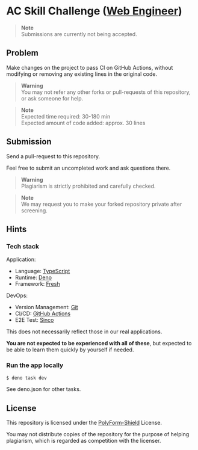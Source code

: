 # AC Skill Challenge ([Web Engineer](https://activeconnector.notion.site/Active-Connector-Web-Engineer-002bfe6bbd764d5e9790b51651497952))

> **Note**\
> Submissions are currently not being accepted.

## Problem

Make changes on the project to pass CI on GitHub Actions, without modifying or
removing any existing lines in the original code.

> **Warning**\
> You may not refer any other forks or pull-requests of this repository, or ask
> someone for help.

> **Note**\
> Expected time required: 30-180 min\
> Expected amount of code added: approx. 30 lines

## Submission

Send a pull-request to this repository.

Feel free to submit an uncompleted work and ask questions there.

> **Warning**\
> Plagiarism is strictly prohibited and carefully checked.

> **Note**\
> We may request you to make your forked repository private after screening.

## Hints

### Tech stack

Application:

- Language: [TypeScript](https://www.typescriptlang.org/)
- Runtime: [Deno](https://deno.land/)
- Framework: [Fresh](https://fresh.deno.dev/)

DevOps:

- Version Management: [Git](https://git-scm.com/)
- CI/CD: [GitHub Actions](https://github.co.jp/features/actions)
- E2E Test: [Sinco](https://drash.land/sinco/)

This does not necessarily reflect those in our real applications.

**You are not expected to be experienced with all of these**, but expected to be
able to learn them quickly by yourself if needed.

### Run the app locally

```sh
$ deno task dev
```

See deno.json for other tasks.

## License

This repository is licensed under the [PolyForm-Shield](LICENSE.md) License.

You may not distribute copies of the repository for the purpose of helping
plagiarism, which is regarded as competition with the licenser.
